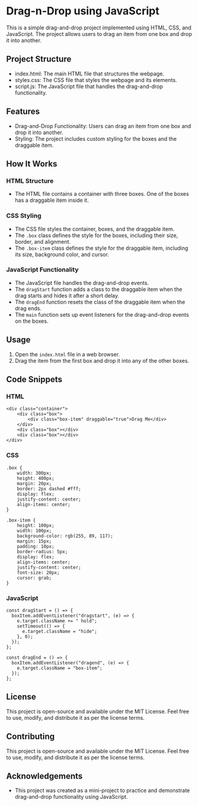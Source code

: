 
# Drag-n-Drop using JavaScript

This is a simple drag-and-drop project implemented using HTML, CSS, and JavaScript. The project allows users to drag an item from one box and drop it into another.

## Project Structure

- index.html: The main HTML file that structures the webpage.
- styles.css: The CSS file that styles the webpage and its elements.
- script.js: The JavaScript file that handles the drag-and-drop functionality.

## Features

- Drag-and-Drop Functionality: Users can drag an item from one box and drop it into another.
- Styling: The project includes custom styling for the boxes and the draggable item.

## How It Works

### HTML Structure

- The HTML file contains a container with three boxes. One of the boxes has a draggable item inside it.

### CSS Styling

- The CSS file styles the container, boxes, and the draggable item.
- The `.box` class defines the style for the boxes, including their size, border, and alignment.
- The `.box-item` class defines the style for the draggable item, including its size, background color, and cursor.

### JavaScript Functionality

- The JavaScript file handles the drag-and-drop events.
- The `dragStart` function adds a class to the draggable item when the drag starts and hides it after a short delay.
- The `dragEnd` function resets the class of the draggable item when the drag ends.
- The `main` function sets up event listeners for the drag-and-drop events on the boxes.

## Usage

1. Open the `index.html` file in a web browser.
2. Drag the item from the first box and drop it into any of the other boxes.

## Code Snippets

### HTML

```
<div class="container">
    <div class="box">
        <div class="box-item" draggable="true">Drag Me</div>
    </div>
    <div class="box"></div>
    <div class="box"></div>
</div>
```

### CSS

```
.box {
    width: 300px;
    height: 400px;
    margin: 20px;
    border: 2px dashed #fff;
    display: flex;
    justify-content: center;
    align-items: center;
}

.box-item {
    height: 100px;
    width: 100px;
    background-color: rgb(255, 89, 117);
    margin: 15px;
    padding: 10px;
    border-radius: 5px;
    display: flex;
    align-items: center;
    justify-content: center;
    font-size: 20px;
    cursor: grab;
}
```

### JavaScript

```
const dragStart = () => {
  boxItem.addEventListener("dragstart", (e) => {
    e.target.className += " hold";
    setTimeout(() => {
      e.target.className = "hide";
    }, 0);
  });
};

const dragEnd = () => {
  boxItem.addEventListener("dragend", (e) => {
    e.target.className = "box-item";
  });
};
```

## License

This project is open-source and available under the MIT License. Feel free to use, modify, and distribute it as per the license terms.

## Contributing

This project is open-source and available under the MIT License. Feel free to use, modify, and distribute it as per the license terms.

## Acknowledgements

- This project was created as a mini-project to practice and demonstrate drag-and-drop functionality using JavaScript.
